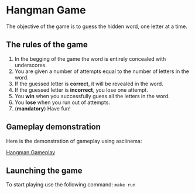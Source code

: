 # Hangman Game
The objective of the game is to guess the hidden word, one letter at a time.

## The rules of the game
1. In the begging of the game the word is entirely concealed with underscores.
2. You are given a number of attempts equal to the number of letters in the word.
3. If the guessed letter is **correct**, it will be revealed in the word.
4. If the guessed letter is **incorrect**, you lose one attempt.
5. You **win** when you successfully guess all the letters in the word.
6. You **lose** when you run out of attempts.
7. (**mandatory**) Have fun!

## Gameplay demonstration
Here is the demonstration of gameplay using asciinema:

[Hangman Gameplay](https://asciinema.org/a/BkFyH3EaaEqSzfVJbyCWbDU53)

## Launching the game
To start playing use the following command: `make run`

